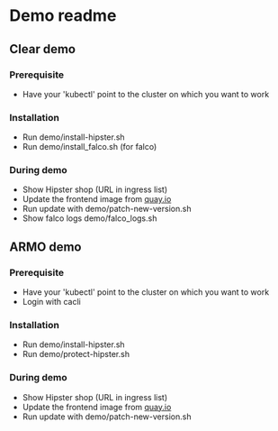 # Demo readme
## Clear demo
### Prerequisite 
* Have your 'kubectl' point to the cluster on which you want to work
### Installation
* Run demo/install-hipster.sh
* Run demo/install_falco.sh (for falco)
### During demo
* Show Hipster shop (URL in ingress list)
* Update the frontend image from [quay.io](https://quay.io/repository/armosec/demo-frontend?tab=tags)
* Run update with demo/patch-new-version.sh
* Show falco logs demo/falco_logs.sh
## ARMO demo
### Prerequisite 
* Have your 'kubectl' point to the cluster on which you want to work
* Login with cacli
### Installation
* Run demo/install-hipster.sh
* Run demo/protect-hipster.sh
### During demo
* Show Hipster shop (URL in ingress list)
* Update the frontend image from [quay.io](https://quay.io/repository/armosec/demo-frontend?tab=tags)
* Run update with demo/patch-new-version.sh
